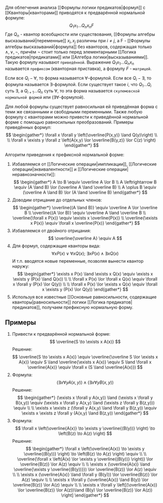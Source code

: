 Для облегчения анализа [[Формулы логики предикатов|формул]] с [[Кванторы|кванторами]] приводятся к предварённой нормальной формуле:
$$
Q_{1}x_{1} ... Q_{n}x_{n}F
$$
Где $Q_{n}$ - квантор всеобщности или существования, [[Формулы алгебры высказываний|переменные]] $x_{i},x_{j}$ различны при $i \neq j$, а F - [[Формулы алгебры высказываний|формула]] без кванторов, содержащая только $\land, \lor, \neg$, причём $\neg$ стоит только перед элементарными [[Логика предикатов|предикатами]] или [[Алгебра логики|высказываниями]]. Такую формулу называют `приведённой`. Выражение $Q_{1}x_{1}...Q_{n}x_{n}$ называется `префиксом` (кванторная приставка), а формулу $F$ - `матрицей`.

Если все $Q_{i} - \forall$, то форма называется $\forall$-формулой. Если все $Q_{i} - \exists$, то формула называется $\exists$-формулой. Если существует такое $i$, что $Q_{1}...Q_{i}$ суть $\exists$, а $Q_{i+1}...Q_{n}$ суть $\forall$, то эта форма называется `скулемовской нормальной формой` или ($\exists\forall$-формулой).

Для любой формулы существует равносильная ей приведённая форма с теми же связанными и свободными переменными. Также любую формулу с кванторами можно привести к приведённой нормальной форме с помощью равносильных преобразований. Примеры приведённых формул:
$$
\begin{gather*}
\forall x \forall y \left(\overline{P(x,y)} \land Q(y)\right) \\
\\
\forall x \exists y \forall z \left(A(x,y) \lor \overline{B(y,z)} \lor C(z) \right)
\end{gather*}
$$

Алгоритм приведения к префиксной нормальной форме:
1. Избавляемся от [[Логические операции|импликации]], [[Логические операции|эквивалентности]] и [[Логические операции|неравнозначности]]:
$$
\begin{gather*}
A \to B \equiv \overline A \lor B \\
A \leftrightarrow B \equiv (A \land B) \lor (\overline A \land \overline B) \\
A \oplus B \equiv (\overline A \land B) \lor (A \land \overline B)
\end{gather*}
$$
2. Доводим отрицание до отдельных членов:
$$
\begin{gather*}
\overline{(A \land B)} \equiv \overline A \lor \overline B \\
\overline{(A \lor B)} \equiv \overline A \land \overline B \\
\overline{\forall x P(x)} \equiv \exists x \overline{P(x)} \\
\overline{\exists x P(x)} \equiv \forall x \overline{P(x)}
\end{gather*}
$$
3. Избавляемся от двойного отрицания:
$$
\overline{\overline A} \equiv A
$$
4. Для формул, содержащие кванторы вида:
$$
\forall x P(x) \lor \forall x Q(x);\ \exists x P(x) \land \exists x Q(x)
$$
И т.п. вводятся новые переменные, позволяя вынести квантор наружу:
$$
\begin{gather*}
\exists x P(x) \land \exists x Q(x) \equiv \exists x \exists y (P(x) \land Q(x)) \\
\\
\forall x P(x) \lor \forall x Q(x) \equiv \forall x \forall y (P(x) \lor Q(y)) \\
\\
\forall x P(x) \lor \exists x Q(x) \equiv \forall x \exists y (P(x) \lor Q(y))
\end{gather*}
$$
5. Используя все известные [[Основные равносильности, содержащие кванторы|равносильности]] логики [[Логика предикатов|предикатов]], получаем префиксную нормальную форму.

## Примеры
1. Привести к предварённой нормальной форме:
$$
\overline{S \to \exists x A(x)}
$$
Решение:
$$
\overline{S \to \exists x A(x)} \equiv \overline{\overline S \lor \exists x A(x)} \equiv S \land \overline{\exists x A(x)} \equiv S \land \forall x \overline{A(x)} \equiv \forall x (S \land \overline{A(x)})
$$
2. Формула:
$$
(\exists x \forall y A(x,y)) \land (\exists x \forall y B(x,y))
$$
Решение:
$$
\begin{gather*}
(\exists x \forall y A(x,y)) \land (\exists x \forall y B(x,y)) \equiv (\exists x \forall y A(x,y) \land (\exists z \forall y B(z,y))) \equiv \\
\\
\exists x \exists z (\forall y A(x,y) \land \forall y B(z,y)) \equiv \exists x \exists z \forall y (A(x,y) \land B(z,y))
\end{gather*}
$$
3. Формула:
$$
\forall x \left(\overline{A(x)} \to \exists y \overline{(B(y))} \right) \to \left(B(z) \to A(z) \right)
$$
Решение:
$$
\begin{gather*}
\forall x \left(\overline{A(x)} \to \exists y \overline{(B(y))} \right) \to \left(B(z) \to A(z) \right) \equiv \\
\\
\overline{\forall x \left(A(x) \lor \exists y \overline{(B(y))} \right)} \lor \overline{B(z)} \lor A(z) \equiv \\
\\
\exists x (\overline{A(x)} \land \overline{\exists y \overline{(B(y))}}) \lor \overline{B(z)} \lor A(z) \equiv \\
\\
\exists x (\overline{A(x)} \land \forall y (B(y))) \lor \overline{B(z)} \lor A(z) \equiv \\
\\
\exists x \forall y (\overline{A(x)} \land B(y)) \lor \overline{B(z)} \lor A(z) \equiv \\
\\
\exists x \forall y \left[(\overline{A(x)} \lor \overline{B(z)} \lor A(z))\land (B(y) \lor \overline{B(z)} \lor A(z)) \right]
\end{gather*}
$$